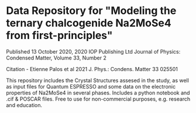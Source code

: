 # Data Repository for "Modeling the ternary chalcogenide Na2MoSe4 from first-principles"

Published 13 October 2020, 2020 IOP Publishing Ltd
Journal of Physics: Condensed Matter, Volume 33, Number 2 

Citation - Etienne Palos et al 2021 J. Phys.: Condens. Matter 33 025501

This repository includes the Crystal Structures assesed in the study, as well as input files for Quantum ESPRESSO and some data on the electronic properties of Na2MoSe4 in several phases. Includes a python notebook and .cif & POSCAR files. Free to use for non-commercial purposes, e.g. research and education.

